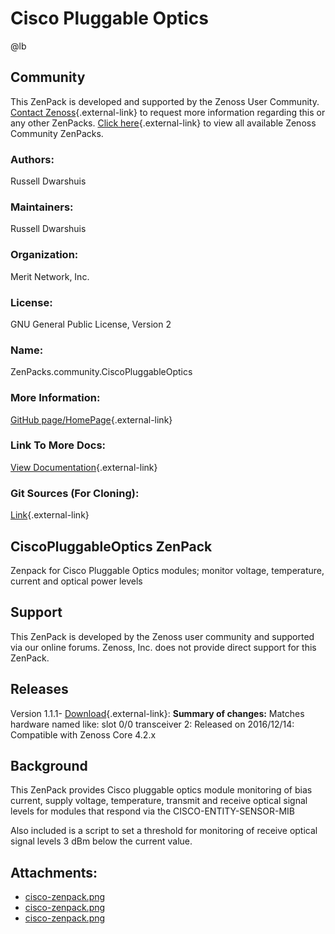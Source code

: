 # Cisco Pluggable Optics

@lb[](img/zenpack-cisco-zenpack.png)

## Community

This ZenPack is developed and supported by the Zenoss User Community.
[Contact Zenoss](https://tryit.zenoss.com/zenpack-contact/){.external-link} to
request more information regarding this or any other ZenPacks. [Click here](https://zenoss.com/product/zenpacks?f%5B0%5D=im_field_zenpack_category:1021){.external-link} to
view all available Zenoss Community ZenPacks.

### Authors:

Russell Dwarshuis

### Maintainers:

Russell Dwarshuis

### Organization:

Merit Network, Inc.

### License:

GNU General Public License, Version 2

### Name:

ZenPacks.community.CiscoPluggableOptics

### More Information:

[GitHub page/HomePage](https://github.com/kb8u/ZenPacks.community.CiscoPluggableOptics){.external-link}

### Link To More Docs:

[View Documentation](https://github.com/kb8u/ZenPacks.community.CiscoPluggableOptics/blob/master/README.rst){.external-link}

### Git Sources (For Cloning):

[Link](https://github.com/kb8u/ZenPacks.community.CiscoPluggableOptics){.external-link}

## CiscoPluggableOptics ZenPack

Zenpack for Cisco Pluggable Optics modules; monitor voltage,
temperature, current and optical power levels

## Support

This ZenPack is developed by the Zenoss user community and supported via
our online forums. Zenoss, Inc. does not provide direct support for this
ZenPack.

## Releases

Version 1.1.1- [Download](https://storage.googleapis.com/zenpacks/ZenPacks.community.CiscoPluggableOptics/1.1.1/ZenPacks.community.CiscoPluggableOptics-1.1.1.egg){.external-link}:   **Summary of changes:** Matches hardware named like: slot 0/0
    transceiver 2:   Released on 2016/12/14:   Compatible with Zenoss Core 4.2.x

## Background

This ZenPack provides Cisco pluggable optics module monitoring of bias
current, supply voltage, temperature, transmit and receive optical
signal levels for modules that respond via the CISCO-ENTITY-SENSOR-MIB

Also included is a script to set a threshold for monitoring of receive
optical signal levels 3 dBm below the current value.

## Attachments:

-   [cisco-zenpack.png](img/zenpack-cisco-zenpack.png)
-   [cisco-zenpack.png](img/zenpack-cisco-zenpack.png)
-   [cisco-zenpack.png](img/zenpack-cisco-zenpack.png)


